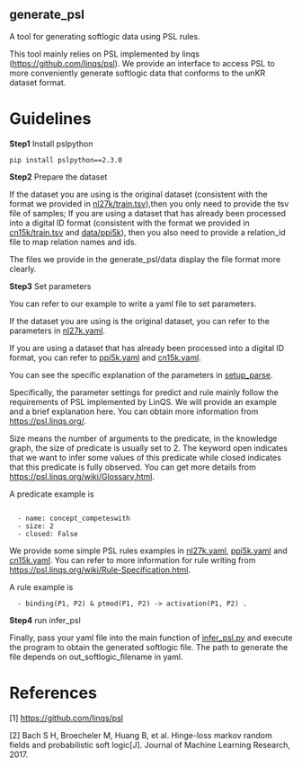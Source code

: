 ## generate_psl
A tool for generating softlogic data using PSL rules.

This tool mainly relies on PSL implemented by linqs (https://github.com/linqs/psl). We provide an interface to access PSL to more conveniently generate softlogic data that conforms to the unKR dataset format.

# Guidelines
**Step1** Install pslpython
```
pip install pslpython==2.3.0
```
**Step2** Prepare the dataset

If the dataset you are using is the original dataset (consistent with the format we provided in [nl27k/train.tsv](./data/nl27k/train.tsv)),then you only need to provide the tsv file of samples;
If you are using a dataset that has already been processed into a digital ID format (consistent with the format we provided in [cn15k/train.tsv](./data/cn15k/train.tsv) and [data/ppi5k]((./data/ppi5k/train.tsv))), 
then you also need to provide a relation_id file to map relation names and ids.

The files we provide in the generate_psl/data display the file format more clearly.

**Step3** Set parameters

You can refer to our example to write a yaml file to set parameters.

If the dataset you are using is the original dataset, you can refer to the parameters in [nl27k.yaml](./config/nl27k.yaml). 

If you are using a dataset that has already been processed into a digital ID format, you can refer to [ppi5k.yaml](./config/ppi5k.yaml) and [cn15k.yaml](./config/cn15k.yaml).

You can see the specific explanation of the parameters in [setup_parse](./utils/setup_parse.py).

Specifically, the parameter settings for predict and rule mainly follow the requirements of PSL implemented by LinQS. We will provide an example and a brief explanation here. You can obtain more information from https://psl.linqs.org/.

Size means the number of arguments to the predicate, in the knowledge graph, the size of predicate is usually set to 2. The keyword open indicates that we want to infer some values of this predicate while closed indicates that this predicate is fully observed. You can get more details from https://psl.linqs.org/wiki/Glossary.html.

A predicate example is
```angular2html

  - name: concept_competeswith
  - size: 2
  - closed: False
```

We provide some simple PSL rules examples in [nl27k.yaml](./config/nl27k.yaml), [ppi5k.yaml](./config/ppi5k.yaml) and [cn15k.yaml](./config/cn15k.yaml).
You can refer to more information for rule writing from https://psl.linqs.org/wiki/Rule-Specification.html.

A rule example is
```angular2html
  - binding(P1, P2) & ptmod(P1, P2) -> activation(P1, P2) .
```

**Step4** run infer_psl


Finally, pass your yaml file into the main function of [infer_psl.py](./infer_psl.py) and execute the program to obtain the generated softlogic file. The path to generate the file depends on out_softlogic_filename in yaml.

# References
[1] https://github.com/linqs/psl

[2] Bach S H, Broecheler M, Huang B, et al. Hinge-loss markov random fields and probabilistic soft logic[J]. Journal of Machine Learning Research, 2017.

